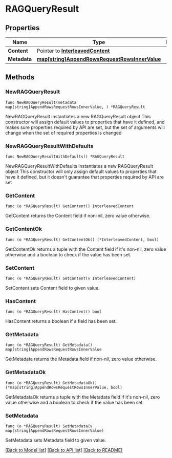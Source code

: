 # RAGQueryResult

## Properties

Name | Type | Description | Notes
------------ | ------------- | ------------- | -------------
**Content** | Pointer to [**InterleavedContent**](InterleavedContent.md) |  | [optional] 
**Metadata** | [**map[string]AppendRowsRequestRowsInnerValue**](AppendRowsRequestRowsInnerValue.md) |  | 

## Methods

### NewRAGQueryResult

`func NewRAGQueryResult(metadata map[string]AppendRowsRequestRowsInnerValue, ) *RAGQueryResult`

NewRAGQueryResult instantiates a new RAGQueryResult object
This constructor will assign default values to properties that have it defined,
and makes sure properties required by API are set, but the set of arguments
will change when the set of required properties is changed

### NewRAGQueryResultWithDefaults

`func NewRAGQueryResultWithDefaults() *RAGQueryResult`

NewRAGQueryResultWithDefaults instantiates a new RAGQueryResult object
This constructor will only assign default values to properties that have it defined,
but it doesn't guarantee that properties required by API are set

### GetContent

`func (o *RAGQueryResult) GetContent() InterleavedContent`

GetContent returns the Content field if non-nil, zero value otherwise.

### GetContentOk

`func (o *RAGQueryResult) GetContentOk() (*InterleavedContent, bool)`

GetContentOk returns a tuple with the Content field if it's non-nil, zero value otherwise
and a boolean to check if the value has been set.

### SetContent

`func (o *RAGQueryResult) SetContent(v InterleavedContent)`

SetContent sets Content field to given value.

### HasContent

`func (o *RAGQueryResult) HasContent() bool`

HasContent returns a boolean if a field has been set.

### GetMetadata

`func (o *RAGQueryResult) GetMetadata() map[string]AppendRowsRequestRowsInnerValue`

GetMetadata returns the Metadata field if non-nil, zero value otherwise.

### GetMetadataOk

`func (o *RAGQueryResult) GetMetadataOk() (*map[string]AppendRowsRequestRowsInnerValue, bool)`

GetMetadataOk returns a tuple with the Metadata field if it's non-nil, zero value otherwise
and a boolean to check if the value has been set.

### SetMetadata

`func (o *RAGQueryResult) SetMetadata(v map[string]AppendRowsRequestRowsInnerValue)`

SetMetadata sets Metadata field to given value.



[[Back to Model list]](../README.md#documentation-for-models) [[Back to API list]](../README.md#documentation-for-api-endpoints) [[Back to README]](../README.md)


